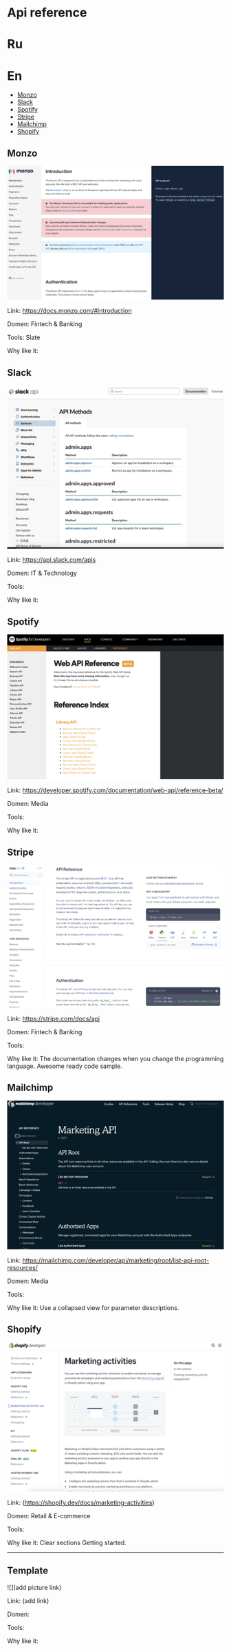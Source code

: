 # Api reference

# Ru



# En

* [Monzo](api-reference.md#monzo)
* [Slack](api-reference.md#slack)
* [Spotify](api-reference.md#spotify)
* [Stripe](api-reference.md#stripe)
* [Mailchimp](api-reference.md#stripe)
* [Shopify](api-reference.md#stripe)

## Monzo

![](/images/monzo-api.png)

Link: https://docs.monzo.com/#introduction

Domen: Fintech & Banking

Tools: Slate

Why like it:

## Slack

![](/images/slack-api.png)

Link: https://api.slack.com/apis

Domen: IT & Technology

Tools:

Why like it:

## Spotify

![](/images/spotify-api.png)

Link: https://developer.spotify.com/documentation/web-api/reference-beta/

Domen: Media

Tools:

Why like it:

## Stripe

![](/images/stripe-api.png)

Link: https://stripe.com/docs/api

Domen: Fintech & Banking

Tools:

Why like it:  The documentation changes when you change the programming language. 
Awesome ready code sample. 

## Mailchimp

![](/images/mailchimp-api.png)

Link: https://mailchimp.com/developer/api/marketing/root/list-api-root-resources/

Domen: Media

Tools:

Why like it:  Use a collapsed view for parameter descriptions. 

## Shopify

![](/images/shopify-api.png)

Link: (https://shopify.dev/docs/marketing-activities)

Domen: Retail & E-commerce 

Tools:

Why like it: Clear sections Getting started.

----
## Template

![](add picture link)

Link: (add link)

Domen: 

Tools:

Why like it:
